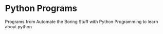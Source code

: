 # Python Programs

Programs from Automate the Boring Stuff with Python Programming to learn about python
